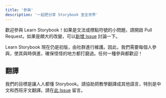 ```yaml
---
title: '參與'
description: '一起把分享 Storybook 至全世界'
---
```


歡迎參與 Learn Storybook！如果是文法或標點符號的小問題，請開啟 Pull Request。如果是頗大的改變，可以[新增 Issue](https://github.com/chromaui/learnstorybook.com/issues) 討論一下。

Learn Storybook 現在仍是初版，由社群進行維護。因此，我們需要每個人參與，使其與時俱進，確保怪怪的地方都打磨過。任何一種參與都歡迎！

## 翻譯

我們的目標是讓人人都懂 Storybook。請協助把教學翻譯成其他語言，特別是中文和西班牙文翻譯。請在[此 Issue](https://github.com/chromaui/learnstorybook.com/issues/3) 留言。
